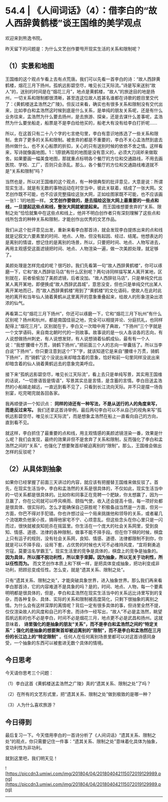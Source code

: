# 54.4 | 《人间词话》（4）：借李白的“故人西辞黄鹤楼”谈王国维的美学观点

欢迎来到熊逸书院。

昨天留下的问题是：为什么文艺创作要甩开现实生活的关系和限制呢？

## （1）实景和地图

王国维的这个观点乍看上去有点荒唐。我们可以先看一首李白的诗：“故人西辞黄鹤楼，烟花三月下扬州。孤帆远影碧空尽，唯见长江天际流。”诗是写来送别“故人”的，送别的时间是在“烟花三月”，地点是黄鹤楼，“故人”的旅途目的地是扬州，一切关系和限制都很清晰，甚至连这位故人姓甚名谁都在诗歌的题目里交代了：《黄鹤楼送孟浩然之广陵》。但反过来看，确实也有很多关系和限制没有交代出来，比如李白和孟浩然这时候到底是什么关系，是单纯的朋友关系呢，还是有什么业务往来，孟浩然为什么要去扬州，是去旅游、探亲，还是去谋什么差事呢，孟浩然为什么要坐船走，船票是不是李白给他买的，船老大有没有给李白打折呢……

所以，在这首只有二十八个字的七言绝句里，李白有意识地拣选了一些关系和限制，舍弃了更多的关系和限制。被舍弃的都是不重要的，李白不关心孟浩然到底去扬州做什么，也不关心船票的折扣，关心的只有送别时候的依依不舍之情。这样看来，写诗就像画地图。1：1原貌再现的地图是没有意义的，必须大刀阔斧来做取舍。如果要画一幅美食地图，那就重点标明各个餐厅的方位和交通路线，不用去画医院、学校、工厂，否则只会添乱。那么，各个餐厅的方位和交通路线难道就不是“关系和限制”吗？

当然也是，所以对王国维的这个观点，有一种很典型的批评意见，大意是说：所谓现实生活，就是有无数的事物运动在时空当中，彼此关联着，结成了一张大网。文艺创作既不可能，也不应该完整描绘这张大网，正如绘图家既不可能，也不应该画一张1：1的地图一样。 **文艺创作要做的，是去描绘这张大网上最重要的一些点和线，一旦提起这些点和线，整张大网就被提起来。** 而王国维想要舍弃的“关系、限制之处”恰恰就集中在这些点和线上，他并不明白创作者只有深刻理解了这些点和线所包含的种种关系和限制，才能创作出优秀的文艺作品。

我们从这个批评意见出发，重新来看李白那首诗，就会发现李白提炼出来的点和线就是记叙文六要素里的时间、地点、人物，但没有起因、经过、结尾。他想表达的是离别的情谊，想记住的是离别的场景，所以，只要把时间、地点、人物写进去，再用主观感受这面滤镜把时间、地点、人物渲染一遍，做一次美颜处理，就足够了。

美颜处理是怎样完成的呢？很巧妙。我们先看第一句“故人西辞黄鹤楼”，你可以琢磨一下，它和“故人西辞驻马店”有什么区别呢？两句诗同样描写某人离开某地，区别就在，前者偷偷加了美颜滤镜，后者没加。“故人西辞驻马店”，只是单纯交代出某人离开某地，即便换成“故人西辞武昌城”，意思没变，但也只是单纯交代出某人离开某地而已，而“故人西辞黄鹤楼”用到了“黄鹤楼”的文化语码，使故人在此时此地的离开和当年仙人骑着黄鹤从这里离开的意象重叠起来，给故人的形象渲染出浓浓的仙气。

再看第二句“烟花三月下扬州”，你还可以琢磨一下，它和“烟花三月下杭州”有什么区别呢？扬州和杭州，都是南国佳丽之地，完全可以相提并论、分庭抗礼，也同样配得上“烟花三月”。区别就在于，李白又一次暗中用了典故，“下扬州”三个字就是一个文学语码，来自南北朝时代的一则故事。故事说的是一伙人各谈各的志向，有人说想做扬州刺史，有人说想发财，有人说想骑着仙鹤成仙，最有有一个人说：“我想‘腰缠十万贯，骑鹤下扬州’。”把前面三个人的志向一举囊括了。所以当李白说“下扬州”，你只要注意到这个“下”字，就该知道它是来自“腰缠十万贯，骑鹤下扬州”，而“骑鹤”这个没说出来却暗含着的意象，恰好和前一句里同样没说出来却暗含着的仙人骑着黄鹤远去的意象完美呼应。

接下来“孤帆远影碧空尽，唯见长江天际流”，看上去只是单纯写景，其实用王国维的话说，“一切景语皆是情语”，写景其实总是言情，是含蓄的言情。李白目送孟浩然的小船越走越远，一直远到看不见了，只看到长江流向天际。并不只是摆一场告别宴，吃完喝完就各回各家。

我再顺便讲一个知识点： **同样的诗还有一种写法，不是从送行的人的角度来写，而是反过来写。** 我们还拿这首诗举例，最后两句李白可以不从自己的视角来写“孤帆远影碧空尽，唯见长江天际流”，而是想象孟浩然在船上一直看向自己的方向，直到看不见。

就这样，李白抓住了最重要的点和线，用主观情感的美颜滤镜渲染一番，效果是什么呢？我们会发现，最终的效果非但不是舍弃了关系和限制，反而强化了李白和孟浩然之间的“关系”，也强化了想要聚首却被迫离别的“限制”。那么，王国维会做出怎样的反驳呢？

## （2）从具体到抽象

如果你已经掌握了前面三天讲过的内容，就应该有把握替王国维来做反驳了。首先，在现实生活当中，李白和孟浩然的关系是很具体的，不仅如此，现实生活当中的一切关系都是很具体的。比如你和同事正在竞聘一个肥缺，你太想赢了，因为一旦赢了，你在公司就可以呼风唤雨、颐指气使，收入还会提高十倍，每一项好处都是很具体、很实际的。怎么才能确保自己获胜呢？积极备战当然是一方面，但另一方面，你巴不得对手犯错。你也许想过设一个局来挑拨他和领导的关系，或者雇几个流氓欺负他家小孩，搞得他家宅不宁、心烦意乱。但这些念头在你心里只是一闪而过，很快就被良知扼杀在摇篮里。你生活在一个庞大的社会关系网里，受到良知、情感、道德、法律的各种限制，做事不能不择手段。但在你下棋的时候，棋盘上只有运子的规则，没有社会关系网，良知、情感、道德、法律都限制不到你，你就是可以不择手段，设局下套，占优势的时候也大可不必维持风度，“宜将剩勇追穷寇，莫要沽名学霸王”。现实生活里的竞争是具体的，棋盘上的竞争是抽象的。 **因为具体，所以摆不脱功利性，所以束手束脚。因为抽象，所以无关于功利性，所以任性而为。** 而文艺创作本质上和下棋一样，是把具体变成抽象，把功利变成非功利，把顾忌变成任性。怎么变，就是“遗其关系、限制之处”。

只有“遗其关系、限制之处”，才能突破具象世界，进入抽象世界。那么我们再来看李白那首诗，它的内容难道不是具象的吗？是的，时间、地点、人物，每一个要素明明都是很具体的，但是，李白和孟浩然在现实生活当中的关系远比诗里写到的复杂，而各种复杂、具体、实际的关系和限制被高度简化，只剩下很抽象的离别之情。为什么会有这样深厚的离情呢？背后一定有很多具体的事，但诗里全然不提，仅仅渲染故人的风度和自己的不舍。而诗作一经写出，“故人”不必是孟浩然，眺望孤帆远影的也不必是李白，时间不必是烟花三月，地点更不必是武昌和扬州。这就意味着， **诗里强化的是抽象的朋友“关系”，而不是李白和孟浩然之间的“特定关系”；强化的是抽象的想要聚首却被迫离别的“限制”，而不是李白和孟浩然在三月份的长江边上的“特定限制”** 。任何人在任何离别场景里都可以对这首诗感同身受，一个抽象的东西可以被套进无数个具体的情境。

## 今日思考

今天请你思考三个问题：

（1）李白这首《黄鹤楼送孟浩然之广陵》真的“遗其关系、限制之处”了吗？

（2）在所有的文艺形式里，把“遗其关系、限制之处”做到极致的是哪一种？

（3）人为什么喜欢旅游？

## 今日得到

最后复习一下。今天借用李白的一首诗分析了《人间词话》“遗其关系、限制之处”的观点，你只需要记住一件事：“遗其关系、限制之处”意味着化具体为抽象，变功利性为非功利。

就到这里吧，我们明天见！

![https://piccdn3.umiwi.com/img/201804/04/201804042115072019129989.png](https://piccdn3.umiwi.com/img/201804/04/201804042115072019129989.png)

---
